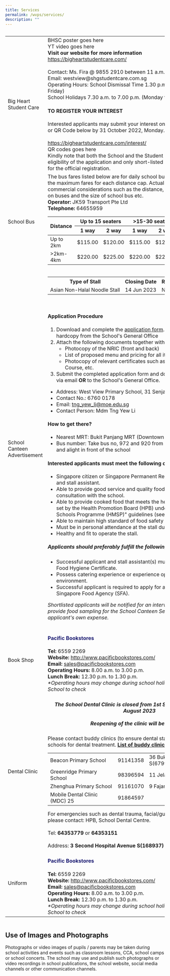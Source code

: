 ```yaml
---
title: Services
permalink: /wvps/services/
description: ""
---
```

<div style="overflow-x:auto;">
<table>
  <tbody>
    <tr>
      <td>Big Heart Student Care</td>
      <td>
      BHSC poster goes here<br>
      YT video goes here<br>
      <strong>Visit our website for more information</strong><br>
      <a target="_blank" href="https://bigheartstudentcare.com/">https://bigheartstudentcare.com/</a><br><br>
      Contact: Ms. Fira @ 9855 2910 between 11 a.m. and 6.45 p.m. (Weekdays)<br>
      Email: westview@shgstudentcare.com.sg<br>
      Operating Hours: School Dismissal Time 1.30 p.m. to 7.00 p.m. (Monday to Friday)<br>
      School Holidays 7.30 a.m. to 7.00 p.m.  (Monday to Friday)
      <br>
      <h4>TO REGISTER YOUR INTEREST</h4>
      Interested applicants may submit your interest online via the URL online link or QR Code below by 31 October 2022, Monday.<br><br>
      <a target="_blank" href="https://bigheartstudentcare.com/interest/">https://bigheartstudentcare.com/interest/</a><br>
      QR codes goes here<br>
      Kindly note that both the School and the Student Care will assess the eligibility of the application and only short-listed applicants will be contacted for the official registration.
      </td>
    </tr>
    <tr>
      <td>
      School Bus</td>
      <td>The bus fares listed below are for daily school bus services by
       distance and the maximum fares for each distance cap. 
       Actual bus fares based on other commercial considerations such as the
       distance, route, number of students on buses and the size of school bus
       etc.<br>
       <strong>Operator:</strong> JK59 Transport Pte Ltd<br>
       <strong>Telephone:</strong> 64655959<br>
       <!--The codes for the fares table starts here-->
       <table>
<thead>
  <tr>
    <th rowspan="2">Distance</th>
    <th colspan="2">Up to 15 seaters</th>
    <th colspan="2">&gt;15-30 seaters</th>
    <th colspan="2">&gt;30 seaters</th>
  </tr>
  <tr>
    <th>1 way</th>
    <th>2 way</th>
    <th>1 way</th>
    <th>2 way</th>
    <th>1 way</th>
    <th>2 way</th>
  </tr>
</thead>
<tbody>
  <tr>
    <td>Up to 2km</td>
    <td>$115.00</td>
    <td>$120.00</td>
    <td>$115.00</td>
    <td>$120.00</td>
    <td>$115.00</td>
    <td>$120.00</td>
  </tr>
  <tr>
    <td>&gt;2km-4km</td>
    <td>$220.00</td>
    <td>$225.00</td>
    <td>$220.00</td>
    <td>$225.00</td>
    <td>$220.00</td>
    <td>$225.00</td>
  </tr>
</tbody>
</table>
       <!--The codes for the fares table ends here-->
       </td>
    </tr>
    <tr>
      <td>School Canteen Advertisement</td>
      <td>
      <table> <!--Stalls table starts here-->
		<tbody>
	      <tr>
		    <th>Type of Stall</th>
		    <th>Closing Date</th>
		    <th>Requirements</th>
	      </tr>
	      <tr>
		    <td>Asian Non-Halal Noodle Stall</td>
		    <td>14 Jun 2023</td>
		    <td>NIL</td>
	</tr> 
		</tbody>
	</table><!--Stalls table ends here--><br>
	<h4>Application Procedure</h4>
	<ol>
		<li>Download and complete the <a href="/files/Services/app_form_for_canteen_stall.pdf">application form</a>. You may also request for a hardcopy from the School's General Office</li>
		<li>Attach the following documents together with the application form:
			<ul>
			<li>Photocopy of the NRIC (front and back)</li>
			<li>List of proposed menu and pricing for all items</li>
			<li>Photocopy of relevant certificates such as Basic Food Hygiene Course, etc.</li>
			</ul>
		</li>
		<li>Submit the completed application form and documents by closing date via email <strong>OR</strong> to the School's General Office.</li>
	</ol>
	<ul>
		<li>Address: West View Primary School, 31 Senja Road, S677742</li>
		<li>Contact No.: 6760 0178</li>
		<li>Email: <a href="mailto: tng_yew_li@moe.edu.sg">tng_yew_li@moe.edu.sg</a></li>
		<li>Contact Person: Mdm Tng Yew Li</li>
	</ul>
	<h4>How to get there?</h4>
	<ul>
		<li>Nearest MRT: Bukit Panjang MRT (Downtown Line DT1)</li>
		<li>Bus number: Take bus no, 972 and 920 from Bukit Panjang interchange and alight in front of the school</li>
	</ul>
	<h4>Interested applicants must meet the following criteria:</h4>
	<ul>
		<li>Singapore citizen or Singapore Permanent Resident (SPR) for stallholder and stall assistant.</li>
		<li>Able to provide good service and quality food with prices determined in consultation with the school.</li>
		<li>Able to provide cooked food that meets the health / nutritional standards set by the Health Promotion Board (HPB) under the "Healthy Meals in Schools Programme (HMSP)" guidelines (see <a target="_blank" href="https://www.hpb.gov.sg/schools/school-programmes/healthy-meals-in-schools-programme">link</a>)</li>
		<li>Able to maintain high standard of food safety and personal hygiene.</li>
		<li>Must be in personal attendance at the stall during operating hours.</li>
		<li>Healthy and fit to operate the stall.</li>
		</ul>
	<h5>Applicants should preferably fulfill the following criteria:</h5>
	<ul>
		<li>Successful applicant and stall assistant(s) must possess the WSQ Basic Food Hygiene Certificate.</li>
		<li>Possess catering experience or experience operating in a school environment.</li>
		<li>Successful applicant is required to apply for a food stall license from Singapore Food Agency (SFA).</li>
	</ul>
	<p>
		<em>Shortlisted applicants will be notified for an interview and will be required to provide food sampling for the School Canteen Selection Committee at the applicant's own expense.</em>
	</p>
	</td>
    </tr>
    <tr>
      <td>Book Shop</td>
      <td>
      <h4 style="color:midnightblue;">Pacific Bookstores</h4>
      <strong>Tel:</strong> 6559 2269<br>
      <strong>Website:</strong> <a target="_blank" href="http://www.pacificbookstores.com/">http://www.pacificbookstores.com/</a><br>
      <strong>Email:</strong> <a href="mailto:sales@pacificbookstores.com">sales@pacificbookstores.com</a><br>
      <strong>Operating Hours:</strong> 8.00 a.m. to 3.00 p.m.<br>
      <strong>Lunch Break:</strong> 12.30 p.m. to 1.30 p.m.<br>
      <em>*Operating hours may change during school holidays. Please call our School to check</em>
      </td>
    </tr>
    <tr>
      <td>Dental Clinic</td>
      <td>
      <h5 style="text-align: center;">The School Dental Clinic is closed from 1st September 2022 to Mid-August 2023<br><br>
<em>Reopening of the clinic will be informed</em></h5>
Please contact buddy clinics (to ensure dental staff is on duty) at nearby schools for dental treatment.
<u><strong>List of buddy clinics:</strong></u>
<table>
<tbody>
  <tr>
    <td>Beacon Primary School</td>
    <td>91141358</td>
    <td>36 Bukit Panjang Ring Road S(679944)</td>
  </tr>
  <tr>
    <td>Greenridge Primary School</td>
    <td>98396594</td>
    <td>11 Jelapang Road S(677744)</td>
  </tr>
  <tr>
    <td>Zhenghua Primary School</td>
    <td>91161070</td>
    <td>9 Fajar Road S(679002)</td>
  </tr>
  <tr>
    <td>Mobile Dental Clinic (MDC) 25</td>
    <td>91864597</td>
    <td></td>
  </tr>
</tbody>
</table>
For emergencies such as dental trauma, facial/gum swellings or toothaches, please contact: HPB, School Dental Centre. 
<br><br>
Tel: <strong>64353779</strong> or <strong>64353151</strong>
<br><br>
Address: <strong>3 Second Hospital Avenue S(168937) Level 4</strong>
      </td>
    </tr>
    <tr>
      <td>Uniform</td>
      <td>
      <h4 style="color:midnightblue;">Pacific Bookstores</h4>
      <strong>Tel:</strong> 6559 2269<br>
      <strong>Website:</strong> <a target="_blank" href="http://www.pacificbookstores.com/">http://www.pacificbookstores.com/</a><br>
      <strong>Email:</strong> <a href="mailto:sales@pacificbookstores.com">sales@pacificbookstores.com</a><br>
      <strong>Operating Hours:</strong> 8.00 a.m. to 3.00 p.m.<br>
      <strong>Lunch Break:</strong> 12.30 p.m. to 1.30 p.m.<br>
      <em>*Operating hours may change during school holidays. Please call our School to check</em>
      </td>
    </tr>
  </tbody>
</table></div>


Use of Images and Photographs
-----------------------------

Photographs or video images of pupils / parents may be taken during school activities and events such as classroom lessons, CCA, school camps or school concerts. The school may use and publish such photographs or video recordings in school publications, the school website, social media channels or other communication channels.